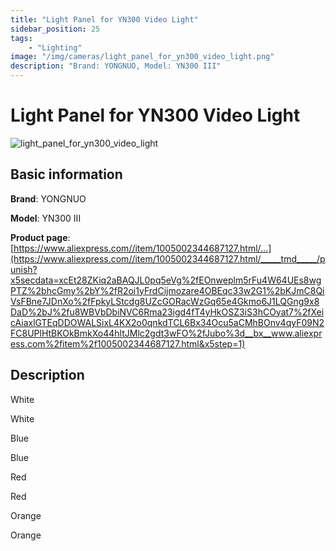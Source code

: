 ```yaml
---
title: "Light Panel for YN300 Video Light"
sidebar_position: 25
tags:
    - "Lighting"
image: "/img/cameras/light_panel_for_yn300_video_light.png"
description: "Brand: YONGNUO, Model: YN300 III"
---
```

# Light Panel for YN300 Video Light

![light_panel_for_yn300_video_light](/img/cameras/light_panel_for_yn300_video_light.png)

## Basic information

**Brand**: YONGNUO

**Model**: YN300 III

**Product page**: [https://www.aliexpress.com//item/1005002344687127.html/...](https://www.aliexpress.com//item/1005002344687127.html/_____tmd_____/punish?x5secdata=xcEt28ZKiq2aBAQJL0pq5eVg%2fEOnweplm5rFu4W64UEs8wgPTZ%2bhcGmy%2bY%2fR2oi1yFrdCijmozare4OBEqc33w2G1%2bKJmC8QiVsFBne7JDnXo%2fFpkyLStcdg8UZcGORacWzGq65e4Gkmo6J1LQGng9x8DaD%2bJ%2fu8WBVbDbiNVC6Rma23igd4fT4yHkOSZ3iS3hCOyat7%2fXeicAiaxlGTEqDDOWALSixL4KX2o0qnkdTCL6Bx34Ocu5aCMhBOnv4qyF09N2FC8UPlHtBKOkBmkXo44hltJMlc2gdt3wFO%2fJubo%3d__bx__www.aliexpress.com%2fitem%2f1005002344687127.html&x5step=1)

## Description

White

White

Blue

Blue

Red

Red

Orange

Orange

